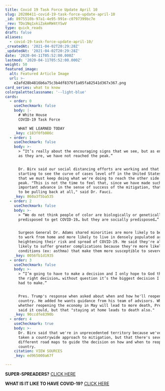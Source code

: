 ```yaml
---
title: Covid 19 Task Force Update April 10
slug: 20200411-covid-19-task-force-update-april-10
_id: 8975510b-97a1-4e95-991e-c0797399bc7e
_rev: TDo1Nq1xkiZakmRW4tYSwV
type: quick_reads
draft: false
aliases:
  - covid-19-task-force-update-april-10/
_createdAt: '2021-04-02T20:29:28Z'
_updatedAt: '2021-04-02T20:29:28Z'
date: '2020-04-11T05:52:00.000Z'
lastmod: '2020-04-11T05:52:00.000Z'
weight: 50
featured_image:
  alt: Featured Article Image
  url: >-
    e2afd28b4816b6a75c3b4df8376f1a05fa82541d367x367.png
card_series: what to know
colorpaletteclassname: '--light-blue'
cards:
  - order: 0
    useCheckmark: false
    body: |-
      # White House  
      COVID-19 Task Force

      WHAT WE LEARNED TODAY
    _key: c183f0fb086c
  - order: 1
    useCheckmark: false
    body: >-
      > “It’s really about the encouraging signs that we see, but as encouraging
      as they are, we have not reached the peak.”


      Dr. Birx said our social distancing efforts are working and that we're
      starting to see the curve of cases level off in the United States, but
      that we must keep doing what we're doing to reach the other side of the
      peak. "This is not the time to feel that, since we have made such
      important advance in the sense of success of the mitigation, that we need
      to be pulling back at all," said Dr. Fauci.
    _key: 860a3f5ba535
  - order: 2
    useCheckmark: false
    body: >-
      > “We do not think people of color are biologically or genetically
      predisposed to get COVID-19… but they are socially predisposed…”


      Surgeon General Dr. Adams shared minorities are more likely to be unable
      to work from home and more likely to live in densely populated areas,
      heightening their risk and spread of COVID-19. He said they're also more
      likely to suffer greater complications because they're more likely to have
      conditions (ex: asthma) that make them more susceptible to severe cases.
    _key: 0056fb1d1935
  - order: 3
    useCheckmark: false
    body: >-
      > “I’m going to have to make a decision and I only hope to God that it’s
      the right decision… without question it’s the biggest decision I’ve ever
      had to make.”


      Pres. Trump's response when asked about when and how he'll reopen the
      country. He added he wants guidance from his team of advisors. When asked
      whether reopening the economy in May will lead to more death, Pres. Trump
      said it could, but that "staying at home leads to death also."
    _key: 90ccdfe8390b
  - order: 4
    useCheckmark: true
    body: >-
      Dr. Birx said that we're in unprecedented territory because we've never
      taken a countrywide approach to mitigation, but that there's several
      different road maps to guide the decision on how and when to reopen the
      country.
    citation: VIEW SOURCES
    _key: ed965000a67f

---
```

**SUPER-SPREADERS?** [CLICK HERE](https://smarthernews.com/article/super-spreaders/)

**WHAT IS IT LIKE TO HAVE COVID-19?** [CLICK HERE](https://smarthernews.com/article/what-is-it-like-to-have-covid-19/)